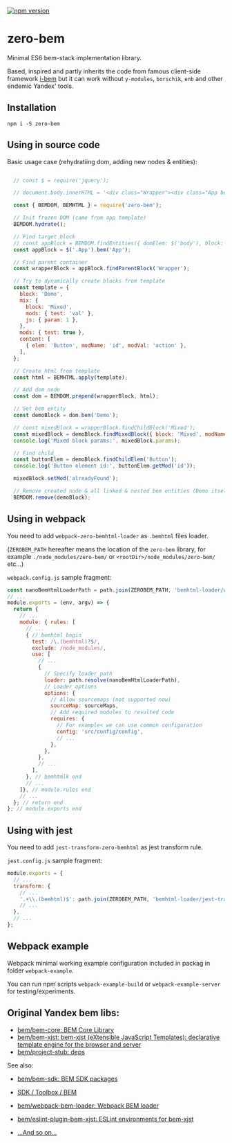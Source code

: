 [![npm version](https://badge.fury.io/js/zero-bem.svg)](https://badge.fury.io/js/zero-bem)

# zero-bem

Minimal ES6 bem-stack implementation library.

Based, inspired and partly inherits the code from famous client-side framework
[i-bem](https://en.bem.info/technologies/classic/i-bem/) but it can work
without `y-modules`, `borschik`, `enb` and other endemic Yandex' tools.

## Installation

```shell
npm i -S zero-bem
```

## Using in source code

Basic usage case (rehydratiing dom, adding new nodes & entities):

```javascript

  // const $ = require('jquery');

  // document.body.innerHTML = '<div class="Wrapper"><div class="App bem-js" data-bem=\'{"Test":{"test":true}}\'>App content</div></div>';

  const { BEMDOM, BEMHTML } = require('zero-bem');

  // Init frozen DOM (came from app template)
  BEMDOM.hydrate();

  // Find target block
  // const appBlock = BEMDOM.findEntities({ domElem: $('body'), block: 'App' });
  const appBlock = $('.App').bem('App');

  // Find parent container
  const wrapperBlock = appBlock.findParentBlock('Wrapper');

  // Try to dynamically create blocks from template
  const template = {
    block: 'Demo',
    mix: {
      block: 'Mixed',
      mods: { test: 'val' },
      js: { param: 1 },
    },
    mods: { test: true },
    content: [
      { elem: 'Button', modName: 'id', modVal: 'action' },
    ],
  };

  // Create html from template
  const html = BEMHTML.apply(template);

  // Add dom node
  const dom = BEMDOM.prepend(wrapperBlock, html);

  // Get bem entity
  const demoBlock = dom.bem('Demo');

  // const mixedBlock = wrapperBlock.findChildBlock('Mixed');
  const mixedBlock = demoBlock.findMixedBlock({ block: 'Mixed', modName: 'test', modVal: 'val' });
  console.log('Mixed block params:', mixedBlock.params);

  // Find child
  const buttonElem = demoBlock.findChildElem('Button');
  console.log('Button element id:', buttonElem.getMod('id'));

  mixedBlock.setMod('alreadyFound');

  // Remove created node & all linked & nested bem entities (Demo itself, all mixes, siblings and children)
  BEMDOM.remove(demoBlock);

```

## Using in webpack

You need to add `webpack-zero-bemhtml-loader` as `.bemhtml` files loader.

(`ZEROBEM_PATH` hereafter means the location of the `zero-bem` library, for
example `./node_modules/zero-bem/` or `<rootDir>/node_modules/zero-bem/`
etc...)

`webpack.config.js` sample fragment:

```javascript
const nanoBemHtmlLoaderPath = path.join(ZEROBEM_PATH, 'bemhtml-loader/webpack-zero-bemhtml-loader'); // Or use `require.resolve`
// ...
module.exports = (env, argv) => {
  return {
    // ...
    module: { rules: [
      // ...
      { // bemhtml begin
        test: /\.(bemhtml)?$/,
        exclude: /node_modules/,
        use: [
          // ...
          {
            // Specify loader path
            loader: path.resolve(nanoBemHtmlLoaderPath),
            // Loader options
            options: {
              // Allow sourcemaps (not supported now)
              sourceMap: sourceMaps,
              // Add required modules to resulted code
              requires: {
                // For example< we can use common configuration
                config: 'src/config/config',
                // ...
              },
            },
          },
          // ...
        ],
      }, // bemhtmlk end
      // ...
    ]}, // module.rules end
    // ...
  }; // return end
}; // module.exports end
```

## Using with jest

You need to add `jest-transform-zero-bemhtml` as jest transform rule.

`jest.config.js` sample fragment:

```javascript
module.exports = {
  // ...
  transform: {
    // ...
    '.+\\.(bemhtml)$': path.join(ZEROBEM_PATH, 'bemhtml-loader/jest-transform-zero-bemhtml.js'),
    // ...
  },
  // ...
};
```

## Webpack example

Webpack minimal working example configuration included in packag in folder `webpack-example`.

You can run npm scripts `webpack-example-build` or `webpack-example-server` for testing/experiments.

## Original Yandex bem libs:

- [bem/bem-core: BEM Core Library](https://github.com/bem/bem-core)
- [bem/bem-xjst: bem-xjst (eXtensible JavaScript Templates): declarative template engine for the browser and server](https://github.com/bem/bem-xjst)
- [bem/project-stub: deps](https://github.com/bem/project-stub)

See also:

- [bem/bem-sdk: BEM SDK packages](https://github.com/bem/bem-sdk)
- [SDK / Toolbox / BEM](https://en.bem.info/toolbox/sdk/)
- [bem/webpack-bem-loader: Webpack BEM loader](https://github.com/bem/webpack-bem-loader)
- [bem/eslint-plugin-bem-xjst: ESLint environments for bem-xjst](https://github.com/bem/eslint-plugin-bem-xjst)

- [...And so on...](https://github.com/bem)


